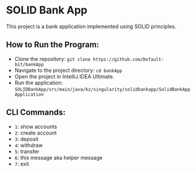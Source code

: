 # SOLID Bank App

This project is a bank application implemented using SOLID principles.

## How to Run the Program:
* Clone the repository: 
``` git clone https://github.com/Default-bit/bankApp ```
* Navigate to the project directory: ``` cd bankApp ```
* Open the project in IntelliJ IDEA Ultimate.
* Run the application:
``` SOLIDBankApp/src/main/java/kz/singularity/solidbankapp/SolidBankAppApplication ```



## CLI Commands:

- `1`: show accounts
- `2`: create account
- `3`: deposit
- `4`: withdraw
- `5`: transfer
- `6`: this message aka helper message
- `7`: exit
